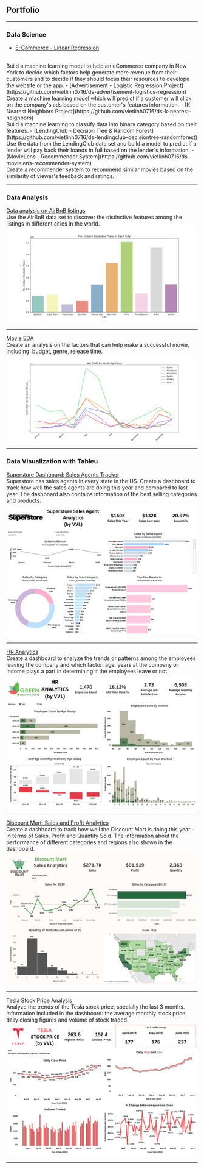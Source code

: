 ## Portfolio

---

### Data Science

- [E-Commerce - Linear Regression](https://github.com/vietlinh0716/ds-ecommerce-linear-regression)
<br>
   Build a machine learning model to help an eCommerce company in New York to decide which factors help generate more revenue from their customers and to decide if they should focus their resources to develope the website or the app. 
- [Advertisement -  Logistic Regression Project](https://github.com/vietlinh0716/ds-advertisement-logistics-regression)
<br>
  Create a machine learning model which will predict if a customer will click on the company's ads based on the customer's features information.
- [K Nearest Neighbors Project](https://github.com/vietlinh0716/ds-k-nearest-neighbors)
<br>
  Build a machine learning to classify data into binary category based on their features.
- [LendingClub - Decision Tree & Random Forest](https://github.com/vietlinh0716/ds-lendingclub-decisiontree-randomforest)
<br>
  Use the data from the LendingClub data set and build a model to predict if a lender will pay back their loands in full based on the lender's information.
- [MovieLens - Recommender System](https://github.com/vietlinh0716/ds-movielens-recommender-system)
<br>
   Create a recommender system to recommend similar movies based on the similarity of viewer's feedback and ratings.

---

### Data Analysis 

[Data analysis on AirBnB listings](https://github.com/vietlinh0716/data-analysis-airbnb)
<br>
Use the AirBnB data set to discover the distinctive features among the listings in different cities in the world.
<img src="images/instant_book_city.png"/>

---

[Movie EDA](https://github.com/vietlinh0716/data-analysis-movie-eda)
<br>
Create an analysis on the factors that can help make a successful movie, including: budget, genre, release time.
<img src="images/ProfitbyMonthbyGenre.png"/>

---

### Data Visualization with Tableu
[Superstore Dashboard: Sales Agents Tracker](https://public.tableau.com/views/Superstore_16870789705640/Dashboard1?:language=en-US&:display_count=n&:origin=viz_share_link)
<br>
Superstore has sales agents in every state in the US. Create a dashboard to track how well the sales agents are doing this year and compared to last year. The dashboard also contains information of the best selling categories and products.
<img src="images/Dashboard 1.png"/>

---

[HR Analytics](https://public.tableau.com/views/HRAnalytics_16870283033890/Dashboard1?:language=en-US&:display_count=n&:origin=viz_share_link)
<br>
Create a dashboard to snalyze the trends or patterns among the employees leaving the company and which factor: age, years at the company or income plays a part in determining if the employees leave or not.
<img src="images/HR dashboard.png"/>

---

[Discount Mart: Sales and Profit Analytics](https://public.tableau.com/views/DiscountMart_16870212233610/Dashboard1?:language=en-US&:display_count=n&:origin=viz_share_link)
<br>
Create a dashboard to track how well the Discount Mart is doing this year - in terms of Sales, Profit and Quantity Sold. The information about the performance of different categories and regions also shown in the dashboard.
<img src="images/Discount Mart.png"/>


---

[Tesla Stock Price Analysis](https://public.tableau.com/views/TeslaStockPriceAnalysis_16870859280230/Dashboard1?:language=en-US&:display_count=n&:origin=viz_share_link)
<br>
Analyze the trends of the Tesla stock price, specially the last 3 months. Information included in the dashboard: the average monthly stock price, daily closing figures and volume of stock traded.
<img src="images/Tesla stock.png"/>

---
<p style="font-size:11px"></p>

